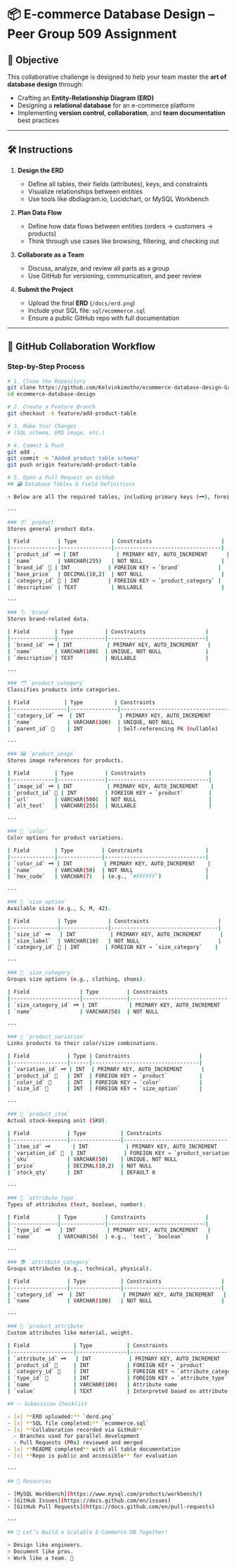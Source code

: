 # 📦 E-commerce Database Design – Peer Group 509 Assignment

## 🎯 Objective

This collaborative challenge is designed to help your team master the **art of database design** through:

- Crafting an **Entity-Relationship Diagram (ERD)**
- Designing a **relational database** for an e-commerce platform
- Implementing **version control**, **collaboration**, and **team documentation** best practices

---

## 🛠️ Instructions

1. **Design the ERD**
   - Define all tables, their fields (attributes), keys, and constraints
   - Visualize relationships between entities
   - Use tools like dbdiagram.io, Lucidchart, or MySQL Workbench

2. **Plan Data Flow**
   - Define how data flows between entities (orders → customers → products)
   - Think through use cases like browsing, filtering, and checking out

3. **Collaborate as a Team**
   - Discuss, analyze, and review all parts as a group
   - Use GitHub for versioning, communication, and peer review

4. **Submit the Project**
   - Upload the final **ERD** (`/docs/erd.png`)
   - Include your SQL file: `sql/ecommerce.sql`
   - Ensure a public GitHub repo with full documentation

---

## 👥 GitHub Collaboration Workflow

### Step-by-Step Process

```bash
# 1. Clone the Repository
git clone https://github.com/Kelvinkimotho/ecommerce-database-design-Group-509.git
cd ecommerce-database-design

# 2. Create a Feature Branch
git checkout -b feature/add-product-table

# 3. Make Your Changes
# (SQL schema, ERD image, etc.)

# 4. Commit & Push
git add .
git commit -m "Added product table schema"
git push origin feature/add-product-table

# 5. Open a Pull Request on GitHub
## 🗃️ Database Tables & Field Definitions

> Below are all the required tables, including primary keys (🗝️), foreign keys (🔗), and key attributes.

---

### 📦 `product`
Stores general product data.

| Field         | Type           | Constraints                      |
|---------------|----------------|----------------------------------|
| `product_id` 🗝️ | INT            | PRIMARY KEY, AUTO_INCREMENT      |
| `name`        | VARCHAR(255)   | NOT NULL                         |
| `brand_id` 🔗 | INT            | FOREIGN KEY → `brand`            |
| `base_price`  | DECIMAL(10,2)  | NOT NULL                         |
| `category_id` 🔗 | INT         | FOREIGN KEY → `product_category` |
| `description` | TEXT           | NULLABLE                         |

---

### 🏷️ `brand`
Stores brand-related data.

| Field        | Type          | Constraints                   |
|--------------|---------------|-------------------------------|
| `brand_id` 🗝️ | INT           | PRIMARY KEY, AUTO_INCREMENT   |
| `name`       | VARCHAR(100)  | UNIQUE, NOT NULL              |
| `description`| TEXT          | NULLABLE                      |

---

### 🗂️ `product_category`
Classifies products into categories.

| Field           | Type          | Constraints                            |
|------------------|---------------|----------------------------------------|
| `category_id` 🗝️  | INT           | PRIMARY KEY, AUTO_INCREMENT            |
| `name`           | VARCHAR(100)  | UNIQUE, NOT NULL                       |
| `parent_id` 🔗    | INT           | Self-referencing FK (nullable)        |

---

### 🖼️ `product_image`
Stores image references for products.

| Field        | Type          | Constraints                    |
|--------------|---------------|--------------------------------|
| `image_id` 🗝️ | INT           | PRIMARY KEY, AUTO_INCREMENT    |
| `product_id` 🔗 | INT         | FOREIGN KEY → `product`        |
| `url`        | VARCHAR(500)  | NOT NULL                       |
| `alt_text`   | VARCHAR(255)  | NULLABLE                       |

---

### 🎨 `color`
Color options for product variations.

| Field        | Type         | Constraints                    |
|--------------|--------------|--------------------------------|
| `color_id` 🗝️ | INT          | PRIMARY KEY, AUTO_INCREMENT    |
| `name`       | VARCHAR(50)  | NOT NULL                       |
| `hex_code`   | VARCHAR(7)   | (e.g., `#FFFFFF`)              |

---

### 📐 `size_option`
Available sizes (e.g., S, M, 42).

| Field         | Type          | Constraints                      |
|---------------|---------------|----------------------------------|
| `size_id` 🗝️   | INT           | PRIMARY KEY, AUTO_INCREMENT      |
| `size_label`  | VARCHAR(10)   | NOT NULL                         |
| `category_id` 🔗 | INT        | FOREIGN KEY → `size_category`    |

---

### 📏 `size_category`
Groups size options (e.g., clothing, shoes).

| Field                | Type         | Constraints                      |
|----------------------|--------------|----------------------------------|
| `size_category_id` 🗝️ | INT          | PRIMARY KEY, AUTO_INCREMENT      |
| `name`               | VARCHAR(50)  | NOT NULL                         |

---

### 🔄 `product_variation`
Links products to their color/size combinations.

| Field            | Type | Constraints                      |
|------------------|------|----------------------------------|
| `variation_id` 🗝️ | INT  | PRIMARY KEY, AUTO_INCREMENT      |
| `product_id` 🔗   | INT  | FOREIGN KEY → `product`          |
| `color_id` 🔗     | INT  | FOREIGN KEY → `color`            |
| `size_id` 🔗      | INT  | FOREIGN KEY → `size_option`      |

---

### 🧾 `product_item`
Actual stock-keeping unit (SKU).

| Field            | Type           | Constraints                      |
|------------------|----------------|----------------------------------|
| `item_id` 🗝️       | INT            | PRIMARY KEY, AUTO_INCREMENT      |
| `variation_id` 🔗  | INT            | FOREIGN KEY → `product_variation`|
| `sku`            | VARCHAR(50)    | UNIQUE, NOT NULL                 |
| `price`          | DECIMAL(10,2)  | NOT NULL                         |
| `stock_qty`      | INT            | DEFAULT 0                        |

---

### 🧪 `attribute_type`
Types of attributes (text, boolean, number).

| Field         | Type         | Constraints                   |
|---------------|--------------|-------------------------------|
| `type_id` 🗝️   | INT          | PRIMARY KEY, AUTO_INCREMENT   |
| `name`        | VARCHAR(50)  | e.g., `text`, `boolean`       |

---

### 📚 `attribute_category`
Groups attributes (e.g., technical, physical).

| Field            | Type           | Constraints                   |
|------------------|----------------|-------------------------------|
| `category_id` 🗝️  | INT            | PRIMARY KEY, AUTO_INCREMENT   |
| `name`           | VARCHAR(100)   | NOT NULL                      |

---

### 🧵 `product_attribute`
Custom attributes like material, weight.

| Field              | Type           | Constraints                            |
|--------------------|----------------|----------------------------------------|
| `attribute_id` 🗝️   | INT            | PRIMARY KEY, AUTO_INCREMENT            |
| `product_id` 🔗     | INT            | FOREIGN KEY → `product`                |
| `category_id` 🔗    | INT            | FOREIGN KEY → `attribute_category`     |
| `type_id` 🔗        | INT            | FOREIGN KEY → `attribute_type`         |
| `name`             | VARCHAR(100)   | Attribute name                         |
| `value`            | TEXT           | Interpreted based on attribute type    |

## ✅ Submission Checklist

- [x] **ERD uploaded:** `derd.png`
- [x] **SQL file completed:** `ecommerce.sql`
- [x] **Collaboration recorded via GitHub**  
  - Branches used for parallel development  
  - Pull Requests (PRs) reviewed and merged
- [x] **README completed** with all table documentation
- [x] **Repo is public and accessible** for evaluation

---

## 🔧 Resources

- [MySQL Workbench](https://www.mysql.com/products/workbench/)
- [GitHub Issues](https://docs.github.com/en/issues)
- [GitHub Pull Requests](https://docs.github.com/en/pull-requests)

---

## 🚀 Let’s Build a Scalable E-Commerce DB Together!

> Design like engineers.  
> Document like pros.  
> Work like a team. 🤝
